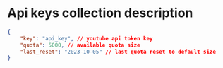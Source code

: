 # Api keys collection description

```json
{
    "key": "api_key", // youtube api token key
    "quota": 5000, // available quota size
    "last_reset": "2023-10-05" // last quota reset to default size
}
```